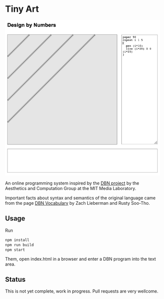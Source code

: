 # Tiny Art

![Example](doc/example-01.png)

An online programming system inspired by the [DBN project](https://dbn.media.mit.edu/) by the Aesthetics and Computation Group at the MIT Media Laboratory. 

Important facts about syntax and semantics of the original language came from the page [DBN Vocabulary](https://dbn.media.mit.edu/info/vocabulary.html) by Zach Lieberman and Rusty Soo-Tho.

## Usage

Run

````
npm install
npm run build
npm start
````

Them, open index.html in a browser and enter a DBN program into the text area.

## Status

This is not yet complete, work in progress. Pull requests are very wellcome.